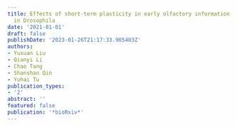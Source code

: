 ```yaml
---
title: Effects of short-term plasticity in early olfactory information processing
  in Drosophila
date: '2021-01-01'
draft: false
publishDate: '2023-01-26T21:17:33.905403Z'
authors:
- Yuxuan Liu
- Qianyi Li
- Chao Tang
- Shanshan Qin
- Yuhai Tu
publication_types:
- '2'
abstract: ''
featured: false
publication: '*bioRxiv*'
---
```


